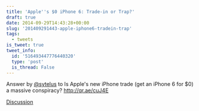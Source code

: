 ```yaml
---
title: 'Apple''s $0 iPhone 6: Trade-in or Trap?'
draft: true
date: 2014-09-29T14:43:28+00:00
slug: '201409291443-apple-iphone6-tradein-trap'
tags:
  - tweets
is_tweet: true
tweet_info:
  id: '516493447776440320'
  type: 'post'
  is_thread: False
---
```




Answer by [@sytelus](https://x.com/sytelus) to Is Apple's new iPhone trade (get an iPhone 6 for $0) a massive conspiracy? <http://qr.ae/cuJ4E>

[Discussion](https://x.com/sytelus/status/516493447776440320)
